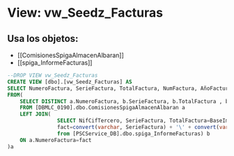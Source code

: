 # View: vw_Seedz_Facturas

## Usa los objetos:
- [[ComisionesSpigaAlmacenAlbaran]]
- [[spiga_InformeFacturas]]

```sql
--DROP VIEW vw_Seedz_Facturas
CREATE VIEW [dbo].[vw_Seedz_Facturas] AS
SELECT NumeroFactura, SerieFactura, TotalFactura, NumFactura, AñoFactura, NifCifTercero 
FROM(
	SELECT DISTINCT a.NumeroFactura, b.SerieFactura, b.TotalFactura , b.NumFactura, b.AñoFactura, b.NifCifTercero 
	FROM [DBMLC_0190].dbo.ComisionesSpigaAlmacenAlbaran a
	LEFT JOIN(
				SELECT NifCifTercero, SerieFactura, TotalFactura=BaseImponible, NumFactura, AñoFactura, 
				fact=convert(varchar, SerieFactura) + '\' + convert(varchar, NumFactura) + '\' + convert(varchar, AñoFactura) 
				from [PSCService_DB].dbo.spiga_InformeFacturas) b 
	ON a.NumeroFactura=fact
)a
	 

```
